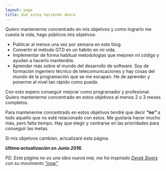 ```yaml
---
layout: page
title: Qué estoy haciendo ahora
---
```


Quiero mantenerme concentrado en mis objetivos y como lograrlo me cuesta la vida, hago públicos mis objetivos:

* Publicar al menos una vez por semana en este blog.
* Convertir el método GTD en un hábito en mi vida.
* Implementar de forma habitual metodologías que mejoren mi código y ayuden a hacerlo mantenible.
* Aprender más sobre el mundo del desarrollo de software. Soy de formación ingeniero técnico de telecomunicaciones y hay cosas del mundo de la programación que se me escapan. He de aprender y ponerme al nivel tan rápido como pueda.

Con esto espero conseguir mejorar como programador y profesional. Quiero mantenerme concentrado en estos objetivos al menos 2 o 3 meses completos.

Para mantenerme concentrado en estos objetivos tendré que decir ***"no"*** a todo aquello que no esté relacionado con estos. Me gustaría hacer mucho más, pero falta tiempo. Hay que elegir y centrarse en las prioridades para conseguir las metas.

Si mis objetivos cambian, actualizaré esta página. 

***Ultima actualización en Junio 2016.***

*PD. Esta página no es una idea nueva mía, me ha inspirado [Derek Sivers](https://sivers.org/now) con su movimento ["now"](http://nownownow.com/)*